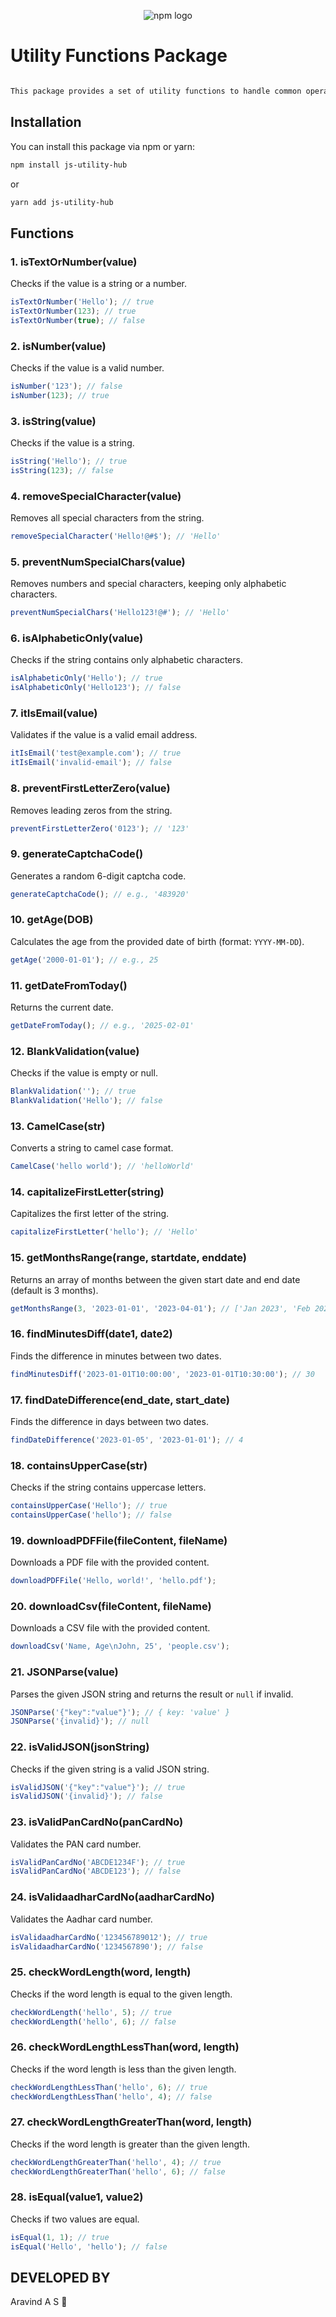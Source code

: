 <p align="center">
  <img src="https://upload.wikimedia.org/wikipedia/commons/thumb/d/db/Npm-logo.svg/540px-Npm-logo.svg.png" alt="npm logo" />
</p>



# Utility Functions Package
```markdown

This package provides a set of utility functions to handle common operations like form validation, date manipulation, string formatting, and more.

```

## Installation

You can install this package via npm or yarn:


```bash
npm install js-utility-hub

```

or

```bash
yarn add js-utility-hub
```

## Functions

### 1. **isTextOrNumber(value)**

Checks if the value is a string or a number.

```js
isTextOrNumber('Hello'); // true
isTextOrNumber(123); // true
isTextOrNumber(true); // false
```

### 2. **isNumber(value)**

Checks if the value is a valid number.

```js
isNumber('123'); // false
isNumber(123); // true
```

### 3. **isString(value)**

Checks if the value is a string.

```js
isString('Hello'); // true
isString(123); // false
```

### 4. **removeSpecialCharacter(value)**

Removes all special characters from the string.

```js
removeSpecialCharacter('Hello!@#$'); // 'Hello'
```

### 5. **preventNumSpecialChars(value)**

Removes numbers and special characters, keeping only alphabetic characters.

```js
preventNumSpecialChars('Hello123!@#'); // 'Hello'
```

### 6. **isAlphabeticOnly(value)**

Checks if the string contains only alphabetic characters.

```js
isAlphabeticOnly('Hello'); // true
isAlphabeticOnly('Hello123'); // false
```

### 7. **itIsEmail(value)**

Validates if the value is a valid email address.

```js
itIsEmail('test@example.com'); // true
itIsEmail('invalid-email'); // false
```

### 8. **preventFirstLetterZero(value)**

Removes leading zeros from the string.

```js
preventFirstLetterZero('0123'); // '123'
```

### 9. **generateCaptchaCode()**

Generates a random 6-digit captcha code.

```js
generateCaptchaCode(); // e.g., '483920'
```

### 10. **getAge(DOB)**

Calculates the age from the provided date of birth (format: `YYYY-MM-DD`).

```js
getAge('2000-01-01'); // e.g., 25
```

### 11. **getDateFromToday()**

Returns the current date.

```js
getDateFromToday(); // e.g., '2025-02-01'
```

### 12. **BlankValidation(value)**

Checks if the value is empty or null.

```js
BlankValidation(''); // true
BlankValidation('Hello'); // false
```

### 13. **CamelCase(str)**

Converts a string to camel case format.

```js
CamelCase('hello world'); // 'helloWorld'
```

### 14. **capitalizeFirstLetter(string)**

Capitalizes the first letter of the string.

```js
capitalizeFirstLetter('hello'); // 'Hello'
```

### 15. **getMonthsRange(range, startdate, enddate)**

Returns an array of months between the given start date and end date (default is 3 months).

```js
getMonthsRange(3, '2023-01-01', '2023-04-01'); // ['Jan 2023', 'Feb 2023', 'Mar 2023']
```

### 16. **findMinutesDiff(date1, date2)**

Finds the difference in minutes between two dates.

```js
findMinutesDiff('2023-01-01T10:00:00', '2023-01-01T10:30:00'); // 30
```

### 17. **findDateDifference(end_date, start_date)**

Finds the difference in days between two dates.

```js
findDateDifference('2023-01-05', '2023-01-01'); // 4
```

### 18. **containsUpperCase(str)**

Checks if the string contains uppercase letters.

```js
containsUpperCase('Hello'); // true
containsUpperCase('hello'); // false
```

### 19. **downloadPDFFile(fileContent, fileName)**

Downloads a PDF file with the provided content.

```js
downloadPDFFile('Hello, world!', 'hello.pdf');
```

### 20. **downloadCsv(fileContent, fileName)**

Downloads a CSV file with the provided content.

```js
downloadCsv('Name, Age\nJohn, 25', 'people.csv');
```

### 21. **JSONParse(value)**

Parses the given JSON string and returns the result or `null` if invalid.

```js
JSONParse('{"key":"value"}'); // { key: 'value' }
JSONParse('{invalid}'); // null
```

### 22. **isValidJSON(jsonString)**

Checks if the given string is a valid JSON string.

```js
isValidJSON('{"key":"value"}'); // true
isValidJSON('{invalid}'); // false
```

### 23. **isValidPanCardNo(panCardNo)**

Validates the PAN card number.

```js
isValidPanCardNo('ABCDE1234F'); // true
isValidPanCardNo('ABCDE123'); // false
```

### 24. **isValidaadharCardNo(aadharCardNo)**

Validates the Aadhar card number.

```js
isValidaadharCardNo('123456789012'); // true
isValidaadharCardNo('1234567890'); // false
```

### 25. **checkWordLength(word, length)**

Checks if the word length is equal to the given length.

```js
checkWordLength('hello', 5); // true
checkWordLength('hello', 6); // false
```

### 26. **checkWordLengthLessThan(word, length)**

Checks if the word length is less than the given length.

```js
checkWordLengthLessThan('hello', 6); // true
checkWordLengthLessThan('hello', 4); // false
```

### 27. **checkWordLengthGreaterThan(word, length)**

Checks if the word length is greater than the given length.

```js
checkWordLengthGreaterThan('hello', 4); // true
checkWordLengthGreaterThan('hello', 6); // false
```

### 28. **isEqual(value1, value2)**

Checks if two values are equal.

```js
isEqual(1, 1); // true
isEqual('Hello', 'hello'); // false
```

## DEVELOPED BY

Aravind A S 🚀

